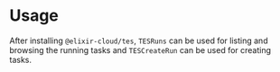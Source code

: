 # Usage

After installing `@elixir-cloud/tes`, `TESRuns` can be used for listing and browsing the running tasks and `TESCreateRun` can be used for creating tasks.
